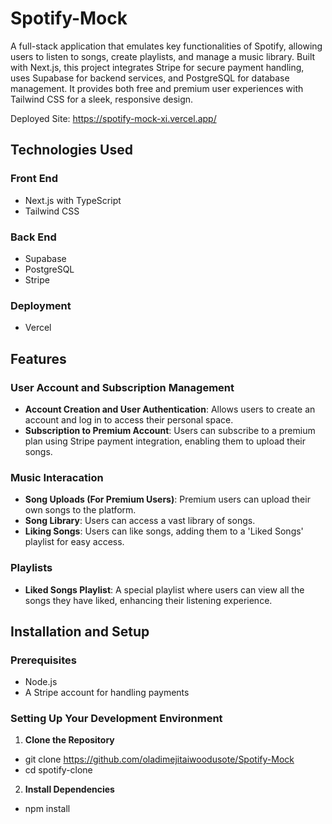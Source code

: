 # Spotify-Mock

A full-stack application that emulates key functionalities of Spotify, allowing users to listen to songs, create playlists, and manage a music library. Built with Next.js, this project integrates Stripe for secure payment handling, uses Supabase for backend services, and PostgreSQL for database management. It provides both free and premium user experiences with Tailwind CSS for a sleek, responsive design.

Deployed Site: https://spotify-mock-xi.vercel.app/

## Technologies Used

### Front End

- Next.js with TypeScript
- Tailwind CSS

### Back End

- Supabase
- PostgreSQL
- Stripe

### Deployment

- Vercel

## Features
### User Account and Subscription Management
- **Account Creation and User Authentication**: Allows users to create an account and log in to access their personal space.
- **Subscription to Premium Account**: Users can subscribe to a premium plan using Stripe payment integration, enabling them to upload their songs.


### Music Interacation
- **Song Uploads (For Premium Users)**: Premium users can upload their own songs to the platform.
- **Song Library**: Users can access a vast library of songs.
- **Liking Songs**: Users can like songs, adding them to a 'Liked Songs' playlist for easy access.


### Playlists
- **Liked Songs Playlist**: A special playlist where users can view all the songs they have liked, enhancing their listening experience.

## Installation and Setup

### Prerequisites
- Node.js
- A Stripe account for handling payments

### Setting Up Your Development Environment
1. **Clone the Repository**
- git clone https://github.com/oladimejitaiwoodusote/Spotify-Mock
- cd spotify-clone

2. **Install Dependencies**
- npm install


